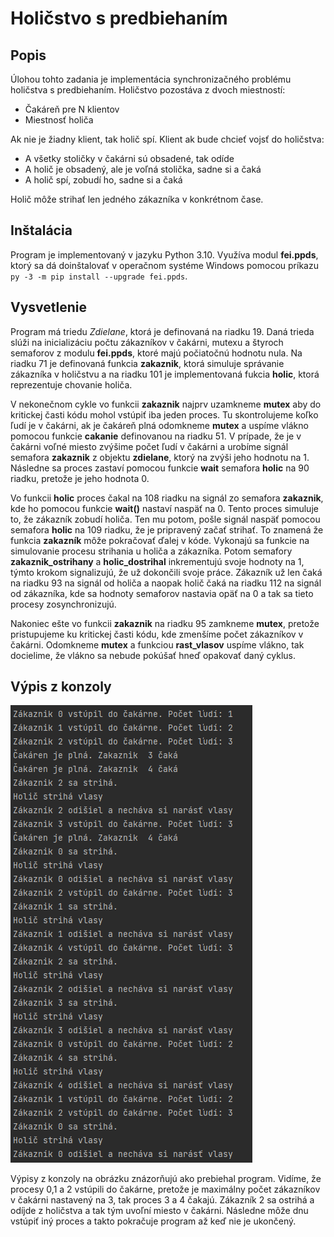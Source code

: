 # Holičstvo s predbiehaním

## Popis

Úlohou tohto zadania je implementácia synchronizačného problému holičstva s predbiehaním. Holičstvo pozostáva z dvoch 
miestností: 
* Čakáreň pre N klientov
* Miestnosť holiča

Ak nie je žiadny klient, tak holič spí. Klient ak bude chcieť vojsť do holičstva: 
* A všetky stoličky v čakárni sú obsadené, tak odíde
* A holič je obsadený, ale je voľná stolička, sadne si a čaká
* A holič spí, zobudí ho, sadne si a čaká

Holič môže strihať len jedného zákazníka v konkrétnom čase.

## Inštalácia

Program je implementovaný v jazyku Python 3.10. Využíva modul **fei.ppds**, ktorý sa dá doinštalovať
v operačnom systéme Windows pomocou príkazu ```py -3 -m pip install --upgrade fei.ppds```.

## Vysvetlenie

Program má triedu *Zdielane*, ktorá je definovaná na riadku 19. Daná trieda slúži na inicializáciu počtu zákazníkov v čakárni, 
mutexu a štyroch semaforov z modulu **fei.ppds**, ktoré majú počiatočnú hodnotu nula. Na riadku 71 je definovaná funkcia 
**zakaznik**, ktorá simuluje správanie zákazníka v holičstvu a na riadku 101 je implementovaná fukcia **holic**, ktorá 
reprezentuje chovanie holiča. 


V nekonečnom cykle vo funkcii **zakaznik** najprv uzamkneme **mutex** aby do kritickej časti kódu mohol vstúpiť iba jeden proces.
Tu skontrolujeme koľko ľudí je v čakárni, ak je čakáreň plná odomkneme **mutex** a uspíme vlákno pomocou funkcie **cakanie** definovanou 
na riadku 51. V prípade, že je v čakárni voľné miesto zvýšime počet ľudí v čakárni a urobíme signál semafora **zakaznik** z objektu 
**zdielane**, ktorý na zvýši jeho hodnotu na 1. Následne sa proces zastaví pomocou funkcie **wait** semafora **holic** na 90 riadku, pretože je jeho hodnota 0. 

Vo funkcii **holic** proces čakal na 108 riadku na signál zo semafora **zakaznik**, kde ho pomocou funkcie **wait()** nastaví naspäť na 0. Tento proces 
simuluje to, že zákazník zobudí holiča. Ten mu potom, pošle signál naspäť pomocou semafora **holic** na 109 riadku, že je pripravený začať strihať. To znamená 
že funkcia **zakazník** môže pokračovať ďalej v kóde. Vykonajú sa funkcie na simulovanie procesu strihania u holiča a zákazníka. 
Potom semafory **zakaznik_ostrihany** a **holic_dostrihal** inkrementujú svoje hodnoty na 1, týmto krokom signalizujú, že už dokončili svoje práce.
Zákazník už len čaká na riadku 93 na signál od holiča a naopak holič čaká na riadku 112 na signál od zákazníka, kde sa hodnoty semaforov nastavia opäť
na 0 a tak sa tieto procesy zosynchronizujú. 

Nakoniec ešte vo funkcii **zakaznik** na riadku 95 zamkneme **mutex**, pretože pristupujeme ku kritickej časti kódu, kde zmenšíme počet
zákazníkov v čakárni. Odomkneme **mutex**  a funkciou **rast_vlasov** uspíme vlákno, tak docielime, že vlákno sa nebude 
pokúšať hneď opakovať daný cyklus.

## Výpis z konzoly

![Vypis z konzoly](/vypis.png)

Výpisy z konzoly na obrázku znázorňujú ako prebiehal program. Vidíme, že procesy 0,1 a 2 vstúpili do čakárne, pretože je maximálny 
počet zákazníkov v čakárni nastavený na 3, tak proces 3 a 4 čakajú. Zákazník 2 sa ostrihá a odíjde z holičstva a tak tým 
uvoľní miesto v čakárni. Následne môže dnu vstúpiť iný proces a takto pokračuje program až keď nie je ukončený.
